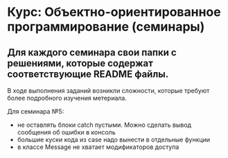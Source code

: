 # Курс: Объектно-ориентированное программирование (семинары)

## Для каждого семинара свои папки с решениями, которые содержат соответствующие README файлы.
В ходе выполнения заданий возникли сложности, которые требуют более подробного изучения метериала.

Для семинара №5:
* не оставлять блоки catch пустыми. Можно сделать вывод сообщения об ошибки в консоль
* большие куски кода из case надо вынести в отдельные функции
* в классе Message не хватает модификаторов доступа

